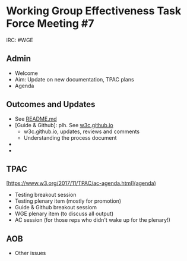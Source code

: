 # Working Group Effectiveness Task Force Meeting #7
IRC: #WGE

## Admin
* Welcome
* Aim: Update on new documentation, TPAC plans
* Agenda

## Outcomes and Updates
* See [README.md](https://github.com/w3c/wg-effectiveness/) 
* [Guide & Github]: plh. See [w3c.github.io](https://w3c.github.io/)
  * w3c.github.io, updates, reviews and comments
  * Understanding the process document
* [Testing]: updates
* [Chair Train]: updates

## TPAC
[https://www.w3.org/2017/11/TPAC/ac-agenda.html](agenda)

* Testing breakout session
* Testing plenary item (mostly for promotion)
* Guide & Github breakout sessiom
* WGE plenary item (to discuss all output)
* AC session (for those reps who didn't wake up for the plenary!)

## AOB
* Other issues


